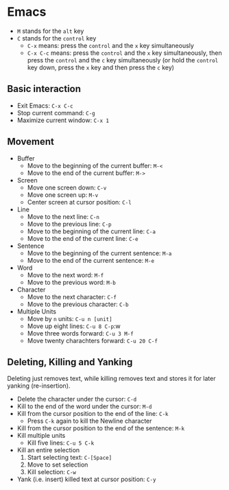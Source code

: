 # Emacs

- `M` stands for the `alt` key
- `C` stands for the `control` key
    - `C-x` means: press the `control` and the `x` key simultaneously
    - `C-x C-c` means: press the `control` and the `x` key simultaneously, then
      press the `control` and the `c` key simultaneously (or hold the `control`
      key down, press the `x` key and then press the `c` key)

## Basic interaction

- Exit Emacs: `C-x C-c`
- Stop current command: `C-g`
- Maximize current window: `C-x 1`

## Movement

- Buffer
    - Move to the beginning of the current buffer: `M-<`
    - Move to the end of the current buffer: `M->`
- Screen
    - Move one screen down: `C-v`
    - Move one screen up: `M-v`
    - Center screen at cursor position: `C-l`
- Line
    - Move to the next line: `C-n`
    - Move to the previous line: `C-p`
    - Move to the beginning of the current line: `C-a`
    - Move to the end of the current line: `C-e`
- Sentence
    - Move to the beginning of the current sentence: `M-a`
    - Move to the end of the current sentence: `M-e`
- Word
    - Move to the next word: `M-f`
    - Move to the previous word: `M-b`
- Character
    - Move to the next character: `C-f`
    - Move to the previous character: `C-b`
- Multiple Units
    - Move by `n` units: `C-u n [unit]`
    - Move up eight lines: `C-u 8 C-p`:w
    - Move three words forward: `C-u 3 M-f`
    - Move twenty charachters forward: `C-u 20 C-f`

## Deleting, Killing and Yanking

Deleting just removes text, while killing removes text and stores it for later
yanking (re-insertion).

- Delete the character under the cursor: `C-d`
- Kill to the end of the word under the cursor: `M-d`
- Kill from the cursor position to the end of the line: `C-k`
    - Press `C-k` again to kill the Newline character
- Kill from the cursor position to the end of the sentence: `M-k`
- Kill multiple units
    - Kill five lines: `C-u 5 C-k`
- Kill an entire selection
    1. Start selecting text: `C-[Space]`
    2. Move to set selection
    3. Kill selection: `C-w`
- Yank (i.e. insert) killed text at cursor position: `C-y`
